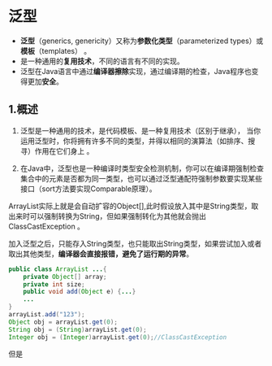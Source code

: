# 泛型 

- **泛型**（generics, genericity）又称为**参数化类型**（parameterized types）或**模板**（templates） 。
- 是一种通用的**复用技术**，不同的语言有不同的实现。
- 泛型在Java语言中通过**编译器擦除**实现，通过编译期的检查，Java程序也变得更加**安全**。

## 1.概述

1. 泛型是一种通用的技术，是代码模板、是一种复用技术（区别于继承）， 当你运用泛型时，你将拥有许多不同的类型，并得以相同的演算法（如排序、搜寻）作用在它们身上 。

2. 在Java中，泛型也是一种编译时类型安全检测机制，你可以在编译期强制检查集合中的元素是否都为同一类型，也可以通过泛型通配符强制参数要实现某些接口（sort方法要实现Comparable原理）。 

ArrayList实际上就是会自动扩容的Object[],此时假设放入其中是String类型，取出来时可以强制转换为String，但如果强制转化为其他就会抛出 ClassCastException 。

加入泛型之后，只能存入String类型，也只能取出String类型，如果尝试加入或者取出其他类型，**编译器会直接报错，避免了运行期的异常**。

```java
public class ArrayList ...{
    private Object[] array;
    private int size;
    public void add(Object e) {...}
    ...
}
arrayList.add("123");
Object obj = arrayList.get(0);
String obj = (String)arrayList.get(0);
Integer obj = (Integer)arrayList.get(0);//ClassCastException
```

但是
